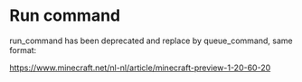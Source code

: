 # Run command

run_command has been deprecated and replace by queue_command, same format:

https://www.minecraft.net/nl-nl/article/minecraft-preview-1-20-60-20
